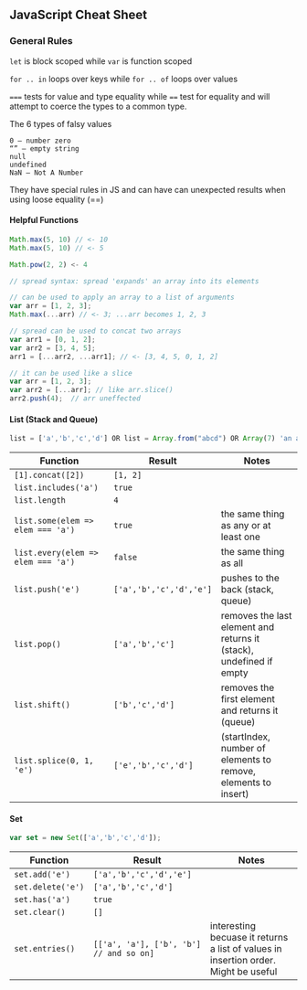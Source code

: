 ## JavaScript Cheat Sheet

### General Rules

`let` is block scoped while `var` is function scoped

`for .. in` loops over keys while `for .. of` loops over values

`===` tests for value and type equality while `==` test for equality and will attempt to coerce the types to a common type. 

The 6 types of falsy values

```false — boolean false
0 — number zero
“” — empty string
null
undefined
NaN — Not A Number
```

They have special rules in JS and can have can unexpected results when using loose equality (==)

#### Helpful Functions
```javascript
Math.max(5, 10) // <- 10
Math.max(5, 10) // <- 5

Math.pow(2, 2) <- 4

// spread syntax: spread 'expands' an array into its elements

// can be used to apply an array to a list of arguments
var arr = [1, 2, 3];
Math.max(...arr) // <- 3; ...arr becomes 1, 2, 3

// spread can be used to concat two arrays
var arr1 = [0, 1, 2];
var arr2 = [3, 4, 5];
arr1 = [...arr2, ...arr1]; // <- [3, 4, 5, 0, 1, 2]

// it can be used like a slice
var arr = [1, 2, 3];
var arr2 = [...arr]; // like arr.slice()
arr2.push(4);  // arr uneffected
```

#### List (Stack and Queue)

```javascript 
list = ['a','b','c','d'] OR list = Array.from("abcd") OR Array(7) 'an array of len 7 with no elements'
```

| Function       | Result | Notes|
| ------------- |-------------|-------------| 
| `[1].concat([2])` | `[1, 2]` | 
| `list.includes('a')` | `true` | 
| `list.length` | `4` | 
| `list.some(elem => elem === 'a')` | `true` | the same thing as any or at least one
| `list.every(elem => elem === 'a')` | `false` | the same thing as all
| `list.push('e')` | `['a','b','c','d','e']` | pushes to the back (stack, queue)
| `list.pop()` | `['a','b','c']` | removes the last element and returns it (stack), undefined if empty
| `list.shift()` | `['b','c','d']` | removes the first element and returns it (queue)
| `list.splice(0, 1, 'e')` | `['e','b','c','d']` | (startIndex, number of elements to remove, elements to insert)

#### Set

```javascript 
var set = new Set(['a','b','c','d']);
```

| Function       | Result | Notes|
| ------------- |-------------|-------------| 
| `set.add('e')` | `['a','b','c','d','e']` | 
| `set.delete('e')` | `['a','b','c','d']` | 
| `set.has('a')` | `true` | 
| `set.clear()` | `[]` | 
| `set.entries()` | `[['a', 'a'], ['b', 'b'] // and so on]` | interesting becuase it returns a list of values in insertion order. Might be useful


